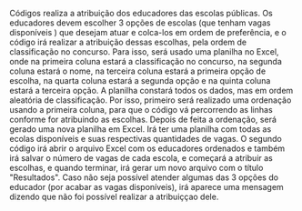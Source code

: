 Códigos realiza a atribuição dos educadores das escolas públicas. Os educadores devem escolher 3 opções de escolas (que tenham vagas disponíveis ) que desejam atuar e colca-los em ordem de preferência, e o código irá realizar a atribuição dessas escolhas, pela ordem de classificação no concurso. Para isso, será usado uma planilha no Excel, onde na primeira coluna estará a classificação no concurso, na segunda coluna estará o nome, na terceira coluna estará a primeira opção de escolha, na quarta coluna estará a segunda opção e na quinta coluna estará a terceira opção.
A planilha constará todos os dados, mas em ordem aleatória de classificação. Por isso, primeiro será realizado uma ordenação usando a primeira coluna, para que o código vá percorrendo as linhas conforme for atribuindo as escolhas. Depois de feita a ordenação, será gerado uma nova planilha em Excel.
Irá ter uma planilha com todas as ecolas disponíveis e suas respectivas quantidades de vagas.
O segundo código irá abrir o arquivo Excel com os educadores ordenados e também irá salvar o número de vagas de cada escola, e começará a atribuir as escolhas, e quando terminar, irá gerar um novo arquivo com o título "Resultados". Caso não seja possível atender algumas das 3 opções do educador (por acabar as vagas disponíveis), irá aparece uma mensagem dizendo que não foi possível realizar a atribuiççao dele.
